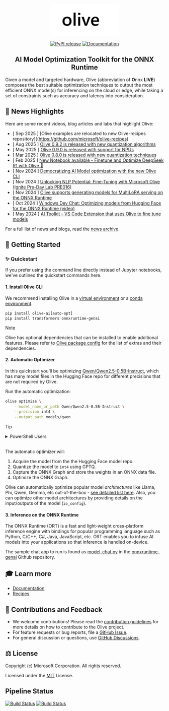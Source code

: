 <div align="center">
  <picture>
    <source media="(prefers-color-scheme: dark)" srcset="docs/source/images/olive-white-text.png">
    <source media="(prefers-color-scheme: light)" srcset="docs/source/images/olive-black-text.png">
    <img alt="olive text" src="docs/source/images/olive-black-text.png" height="100" style="max-width: 100%;">
  </picture>

[![PyPI release](https://img.shields.io/pypi/v/olive-ai)](https://pypi.org/project/olive-ai/)
[![Documentation](https://img.shields.io/website/https/microsoft.github.io/Olive?down_color=red&down_message=offline&up_message=online)](https://microsoft.github.io/Olive/)

## AI Model Optimization Toolkit for the ONNX Runtime
</div>

Given a model and targeted hardware, Olive (abbreviation of **O**nnx **LIVE**) composes the best suitable optimization techniques to output the most efficient ONNX model(s) for inferencing on the cloud or edge, while taking a set of constraints such as accuracy and latency into consideration.

## 📰 News Highlights
Here are some recent videos, blog articles and labs that highlight Olive:

- [ Sep 2025 ] [Olive examples are relocated to new Olive-recipes repository]((https://github.com/microsoft/olive-recipes)
- [ Aug 2025 ] [Olive 0.9.2 is released with new quantization algorithms](https://github.com/microsoft/Olive/releases/tag/v0.9.2)
- [ May 2025 ] [Olive 0.9.0 is released with support for NPUs](https://github.com/microsoft/Olive/releases/tag/v0.9.0)
- [ Mar 2025 ] [Olive 0.8.0 is released with new quantization techniques](https://github.com/microsoft/Olive/releases/tag/v0.8.0)
- [ Feb 2025 ] [New Notebook available - Finetune and Optimize DeepSeek R1 with Olive 🐋 ](https://github.com/microsoft/Olive/blob/main/notebooks/olive-deepseek-finetune.ipynb)
- [ Nov 2024 ] [Democratizing AI Model optimization with the new Olive CLI](https://onnxruntime.ai/blogs/olive-cli)
- [ Nov 2024 ] [Unlocking NLP Potential: Fine-Tuning with Microsoft Olive (Ignite Pre-Day Lab PRE016)](https://github.com/Azure/Ignite_FineTuning_workshop)
- [ Nov 2024 ] [Olive supports generating models for MultiLoRA serving on the ONNX Runtime ](https://onnxruntime.ai/blogs/multilora)
- [ Oct 2024 ] [Windows Dev Chat: Optimizing models from Hugging Face for the ONNX Runtime (video)](https://www.youtube.com/live/lAc1fq_0ftw?t=775s)
- [ May 2024 ] [AI Toolkit - VS Code Extension that uses Olive to fine tune models](https://marketplace.visualstudio.com/items?itemName=ms-windows-ai-studio.windows-ai-studio)

For a full list of news and blogs, read the [news archive](./NEWS.md).

## 🚀 Getting Started

### ✨ Quickstart
If you prefer using the command line directly instead of Jupyter notebooks, we've outlined the quickstart commands here.

#### 1. Install Olive CLI
We recommend installing Olive in a [virtual environment](https://docs.python.org/3/library/venv.html) or a [conda environment](https://docs.conda.io/projects/conda/en/latest/user-guide/tasks/manage-environments.html).

```
pip install olive-ai[auto-opt]
pip install transformers onnxruntime-genai
```
> [!NOTE]
> Olive has optional dependencies that can be installed to enable additional features. Please refer to [Olive package config](./olive/olive_config.json) for the list of extras and their dependencies.

#### 2. Automatic Optimizer

In this quickstart you'll be optimizing [Qwen/Qwen2.5-0.5B-Instruct](https://huggingface.co/Qwen/Qwen2.5-0.5B-Instruct), which has many model files in the Hugging Face repo for different precisions that are not required by Olive.

Run the automatic optimization:

```bash
olive optimize \
    --model_name_or_path Qwen/Qwen2.5-0.5B-Instruct \
    --precision int4 \
    --output_path models/qwen
```

>[!TIP]
><details>
><summary>PowerShell Users</summary>
>Line continuation between Bash and PowerShell are not interchangable. If you are using PowerShell, then you can copy-and-paste the following command that uses compatible line continuation.
>
>```powershell
>olive optimize `
>    --model_name_or_path Qwen/Qwen2.5-0.5B-Instruct `
>    --output_path models/qwen `
>    --precision int4
>```
</details>
<br>

The automatic optimizer will:

1. Acquire the model from the the Hugging Face model repo.
1. Quantize the model to `int4` using GPTQ.
1. Capture the ONNX Graph and store the weights in an ONNX data file.
1. Optimize the ONNX Graph.

Olive can automatically optimize popular model *architectures* like Llama, Phi, Qwen, Gemma, etc out-of-the-box - [see detailed list here](https://huggingface.co/docs/optimum/en/exporters/onnx/overview). Also, you can optimize other model architectures by providing details on the input/outputs of the model (`io_config`).


#### 3. Inference on the ONNX Runtime

The ONNX Runtime (ORT) is a fast and light-weight cross-platform inference engine with bindings for popular programming language such as Python, C/C++, C#, Java, JavaScript, etc. ORT enables you to infuse AI models into your applications so that inference is handled on-device.

The sample chat app to run is found as [model-chat.py](https://github.com/microsoft/onnxruntime-genai/blob/main/examples/python/model-chat.py) in the [onnxruntime-genai](https://github.com/microsoft/onnxruntime-genai/) Github repository.

## 🎓 Learn more

- [Documentation](https://microsoft.github.io/Olive)
- [Recipes](https//github.com/microsoft/olive-recipes)

## 🤝 Contributions and Feedback
- We welcome contributions! Please read the [contribution guidelines](./CONTRIBUTING.md) for more details on how to contribute to the Olive project.
- For feature requests or bug reports, file a [GitHub Issue](https://github.com/microsoft/Olive/issues).
- For general discussion or questions, use [GitHub Discussions](https://github.com/microsoft/Olive/discussions).


## ⚖️ License
Copyright (c) Microsoft Corporation. All rights reserved.

Licensed under the [MIT](./LICENSE) License.

## Pipeline Status

[![Build Status](https://dev.azure.com/aiinfra/PublicPackages/_apis/build/status%2FOlive%20CI?label=Olive-CI)](https://dev.azure.com/aiinfra/PublicPackages/_build/latest?definitionId=1240)
[![Build Status](https://dev.azure.com/aiinfra/PublicPackages/_apis/build/status%2FOlive-ORT-Nightly?label=Olive-ORT-Nightly)](https://dev.azure.com/aiinfra/PublicPackages/_build/latest?definitionId=1279)
